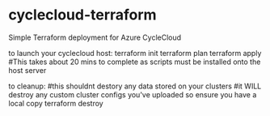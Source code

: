 # cyclecloud-terraform
Simple Terraform deployment for Azure CycleCloud

to launch your cyclecloud host:
	terraform init
	terraform plan
	terraform apply #This takes about 20 mins to complete as scripts must be installed onto the host server

to cleanup:
	#this shouldnt destory any data stored on your clusters
	#it WILL destroy any custom cluster configs you've uploaded so ensure you have a local copy
	terraform destroy
